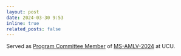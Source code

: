 ```yaml
---
layout: post
date: 2024-03-30 9:53
inline: true
related_posts: false
---
```


Served as [Program Committee Member](../assets/pdf/files/PC_UCU_2024.pdf) of [MS-AMLV-2024](https://apps.ucu.edu.ua/ms-amlv-2024/) at UCU.